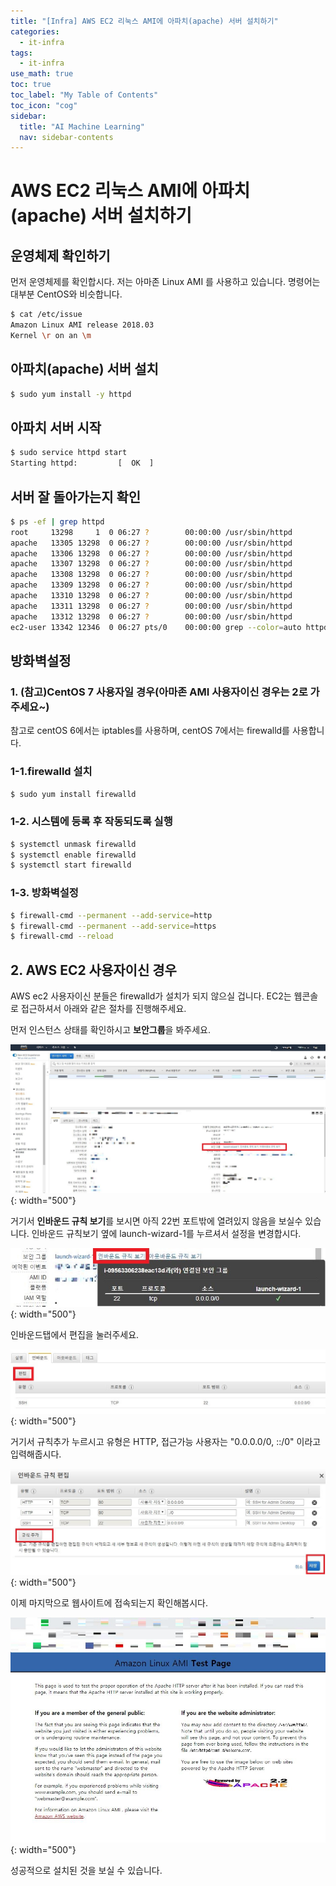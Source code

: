 ```yaml
---
title: "[Infra] AWS EC2 리눅스 AMI에 아파치(apache) 서버 설치하기" 
categories:
  - it-infra
tags:
  - it-infra
use_math: true
toc: true
toc_label: "My Table of Contents"
toc_icon: "cog"
sidebar:
  title: "AI Machine Learning"
  nav: sidebar-contents
---
```


# AWS EC2 리눅스 AMI에 아파치(apache) 서버 설치하기

## 운영체제 확인하기

먼저 운영체제를 확인합시다. 저는 아마존 Linux AMI 를 사용하고 있습니다. 
명령어는 대부분 CentOS와 비슷합니다. 

```bash
$ cat /etc/issue
Amazon Linux AMI release 2018.03
Kernel \r on an \m
```

## 아파치(apache) 서버 설치

```bash
$ sudo yum install -y httpd
```


## 아파치 서버 시작

```bash 
$ sudo service httpd start
Starting httpd:         [  OK  ]
```

## 서버 잘 돌아가는지 확인

```bash
$ ps -ef | grep httpd
root     13298     1  0 06:27 ?        00:00:00 /usr/sbin/httpd
apache   13305 13298  0 06:27 ?        00:00:00 /usr/sbin/httpd
apache   13306 13298  0 06:27 ?        00:00:00 /usr/sbin/httpd
apache   13307 13298  0 06:27 ?        00:00:00 /usr/sbin/httpd
apache   13308 13298  0 06:27 ?        00:00:00 /usr/sbin/httpd
apache   13309 13298  0 06:27 ?        00:00:00 /usr/sbin/httpd
apache   13310 13298  0 06:27 ?        00:00:00 /usr/sbin/httpd
apache   13311 13298  0 06:27 ?        00:00:00 /usr/sbin/httpd
apache   13312 13298  0 06:27 ?        00:00:00 /usr/sbin/httpd
ec2-user 13342 12346  0 06:27 pts/0    00:00:00 grep --color=auto httpd

```

## 방화벽설정

### 1. (참고)CentOS 7 사용자일 경우(아마존 AMI 사용자이신 경우는 2로 가주세요~)

참고로 centOS 6에서는 iptables를 사용하며, centOS 7에서는 firewalld를 사용합니다. 

### 1-1.firewalld 설치

```bash
$ sudo yum install firewalld
```

### 1-2. 시스템에 등록 후 작동되도록 실행

```bash
$ systemctl unmask firewalld
$ systemctl enable firewalld
$ systemctl start firewalld
```

### 1-3. 방화벽설정

```bash
$ firewall-cmd --permanent --add-service=http
$ firewall-cmd --permanent --add-service=https
$ firewall-cmd --reload
```

## 2. AWS EC2 사용자이신 경우

AWS ec2 사용자이신 분들은 firewalld가 설치가 되지 않으실 겁니다. 
EC2는 웹콘솔로 접근하셔서 아래와 같은 절차를 진행해주세요. 

먼저 인스턴스 상태를 확인하시고 **보안그룹**을 봐주세요. 

![figure01](/assets/images/infra/aws_server/001.JPG){: width="500"}

거기서 **인바운드 규칙 보기**를 보시면 아직 22번 포트밖에 열려있지 않음을 보실수 있습니다. 
인바운드 규칙보기 옆에 launch-wizard-1를 누르셔서 설정을 변경합시다. 

![figure01](/assets/images/infra/aws_server/002.JPG){: width="500"}

인바운드탭에서 편집을 눌러주세요. 

![figure01](/assets/images/infra/aws_server/003.JPG){: width="500"}

거기서 규칙추가 누르시고 유형은 HTTP, 접근가능 사용자는 "0.0.0.0/0, ::/0" 이라고 입력해줍시다.

![figure01](/assets/images/infra/aws_server/004.JPG){: width="500"}

이제 마지막으로 웹사이트에 접속되는지 확인해봅시다. 

![figure01](/assets/images/infra/aws_server/010.jpg){: width="500"}

성공적으로 설치된 것을 보실 수 있습니다.
